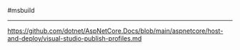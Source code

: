 #msbuild

---

https://github.com/dotnet/AspNetCore.Docs/blob/main/aspnetcore/host-and-deploy/visual-studio-publish-profiles.md